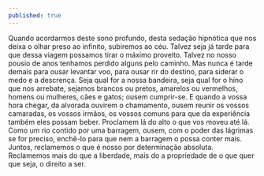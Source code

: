 ```yaml
---
published: true
---
```



Quando acordarmos deste sono profundo, desta sedação hipnótica que nos deixa o olhar preso ao infinito, subiremos ao céu.
Talvez seja já tarde para que dessa viagem possamos tirar o máximo proveito. Talvez no nosso pousio de anos tenhamos perdido alguns pelo caminho. Mas nunca é tarde demais para ousar levantar voo, para ousar rir do destino, para siderar o medo e a descrença. Seja qual for a nossa bandeira, seja qual for o hino que nos arrebate, sejamos brancos ou pretos, amarelos ou vermelhos, homens ou mulheres, cães e gatos; ousem cumprir-se. E quando a vossa hora chegar, da alvorada ouvirem o chamamento, ousem reunir os vossos camaradas, os vossos irmãos, os vossos comuns para que da experiência também eles possam beber. Proclamem lá do alto o que vos moveu até lá. Como um rio contido por uma barragem, ousem, com o poder das lágrimas se for preciso, enchê-lo para que nem a barragem o possa conter mais. Juntos, reclamemos o que é nosso por determinação absoluta. Reclamemos mais do que a liberdade, mais do a propriedade de o que quer que seja, o direito a ser.
